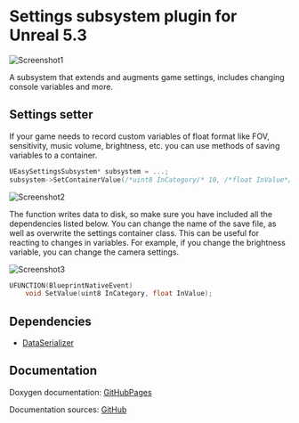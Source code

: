 # Settings subsystem plugin for Unreal 5.3
![Screenshot1](https://github.com/user-attachments/assets/702162bf-2f2c-471d-b785-042da85ec4c1)

A subsystem that extends and augments game settings, includes changing console variables and more.

## Settings setter
If your game needs to record custom variables of float format like FOV, sensitivity, music volume, brightness, etc. you can use methods of saving variables to a container.
```C++
UEasySettingsSubsystem* subsystem = ...;
subsystem->SetContainerValue(/*uint8 InCategory/* 10, /*float InValue*/ 52.0f, /*bool bApply*/ true)
```
![Screenshot2](https://github.com/user-attachments/assets/7b69b7ed-b30a-4a77-8821-fcb34adeb306)

The function writes data to disk, so make sure you have included all the dependencies listed below.
You can change the name of the save file, as well as overwrite the settings container class.
This can be useful for reacting to changes in variables. For example, if you change the brightness variable, you can change the camera settings.

![Screenshot3](https://github.com/user-attachments/assets/818fa496-7507-4cb6-a74c-e21925af97c7)


```C++
UFUNCTION(BlueprintNativeEvent)
	void SetValue(uint8 InCategory, float InValue);
```

## Dependencies
- [DataSerializer](https://github.com/ArtemIyX/DataSerializerUnreal)

## Documentation
Doxygen documentation: [GitHubPages](https://artemiyx.github.io/EasySettingsUnrealDoc/annotated.html)

Documentation sources: [GitHub](https://github.com/ArtemIyX/EasySettingsUnrealDoc)

